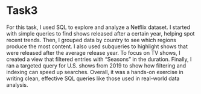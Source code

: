 # Task3
For this task, I used SQL to explore and analyze a Netflix dataset. I started with simple queries to find shows released after a certain year, helping spot recent trends. Then, I grouped data by country to see which regions produce the most content. I also used subqueries to highlight shows that were released after the average release year. To focus on TV shows, I created a view that filtered entries with “Seasons” in the duration. Finally, I ran a targeted query for U.S. shows from 2019 to show how filtering and indexing can speed up searches. Overall, it was a hands-on exercise in writing clean, effective SQL queries like those used in real-world data analysis.


